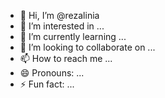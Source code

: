 - 👋 Hi, I’m @rezalinia
- 👀 I’m interested in ...
- 🌱 I’m currently learning ...
- 💞️ I’m looking to collaborate on ...
- 📫 How to reach me ...
- 😄 Pronouns: ...
- ⚡ Fun fact: ...

<!---
rezalinia/rezalinia is a ✨ special ✨ repository because its `README.md` (this file) appears on your GitHub profile.
You can click the Preview link to take a look at your changes.
--->
